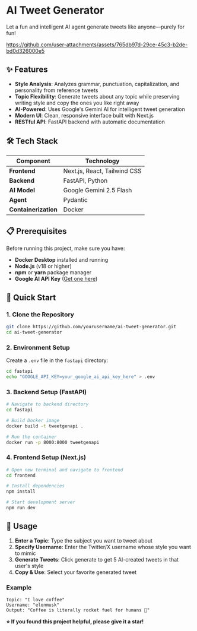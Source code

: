 # AI Tweet Generator
Let a fun and intelligent AI agent generate tweets like anyone—purely for fun! 


https://github.com/user-attachments/assets/765db97d-29ce-45c3-b2de-bd0d326000e5
## ✨ Features

- **Style Analysis**: Analyzes grammar, punctuation, capitalization, and personality from reference tweets
- **Topic Flexibility**: Generate tweets about any topic while preserving writing style and copy the ones you like right away
- **AI-Powered**: Uses Google's Gemini AI for intelligent tweet generation
- **Modern UI**: Clean, responsive interface built with Next.js
- **RESTful API**: FastAPI backend with automatic documentation

## 🛠️ Tech Stack

| Component | Technology |
|-----------|------------|
| **Frontend** | Next.js, React, Tailwind CSS |
| **Backend** | FastAPI, Python |
| **AI Model** | Google Gemini 2.5 Flash |
| **Agent** | Pydantic |
| **Containerization** | Docker |

## 📋 Prerequisites

Before running this project, make sure you have:

- **Docker Desktop** installed and running
- **Node.js** (v18 or higher)
- **npm** or **yarn** package manager
- **Google AI API Key** ([Get one here](https://ai.google.dev/))

## 🚀 Quick Start

### 1. Clone the Repository
```bash
git clone https://github.com/yourusername/ai-tweet-generator.git
cd ai-tweet-generator
```

### 2. Environment Setup
Create a `.env` file in the `fastapi` directory:
```bash
cd fastapi
echo "GOOGLE_API_KEY=your_google_ai_api_key_here" > .env
```

### 3. Backend Setup (FastAPI)
```bash
# Navigate to backend directory
cd fastapi

# Build Docker image
docker build -t tweetgenapi .

# Run the container
docker run -p 8000:8000 tweetgenapi
```

### 4. Frontend Setup (Next.js)
```bash
# Open new terminal and navigate to frontend
cd frontend

# Install dependencies
npm install

# Start development server
npm run dev
```


## 📖 Usage

1. **Enter a Topic**: Type the subject you want to tweet about
2. **Specify Username**: Enter the Twitter/X username whose style you want to mimic
3. **Generate Tweets**: Click generate to get 5 AI-created tweets in that user's style
4. **Copy & Use**: Select your favorite generated tweet

### Example
```
Topic: "I love coffee"
Username: "elonmusk"
Output: "Coffee is literally rocket fuel for humans 🚀"
```


**⭐ If you found this project helpful, please give it a star!**
